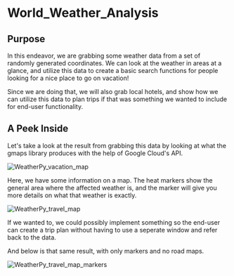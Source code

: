 # World_Weather_Analysis

## Purpose

In this endeavor, we are grabbing some weather data from a set of randomly generated coordinates. We can look at the weather in areas at a glance, and utilize this data to create a basic search functions for people looking for a nice place to go on vacation!

Since we are doing that, we will also grab local hotels, and show how we can utilize this data to plan trips if that was something we wanted to include for end-user functionality.

## A Peek Inside

Let's take a look at the result from grabbing this data by looking at what the gmaps library produces with the help of Google Cloud's API.

![WeatherPy_vacation_map](https://user-images.githubusercontent.com/95941301/152491148-31726854-d31f-4f96-9080-6c7efa2b9f09.png)

Here, we have some information on a map. The heat markers show the general area where the affected weather is, and the marker will give you more details on what that weather is exactly.

![WeatherPy_travel_map](https://user-images.githubusercontent.com/95941301/152491306-5555ed89-680f-4a1f-96d3-81a962ba3a48.png)

If we wanted to, we could possibly implement something so the end-user can create a trip plan without having to use a seperate window and refer back to the data.

And below is that same result, with only markers and no road maps.

![WeatherPy_travel_map_markers](https://user-images.githubusercontent.com/95941301/152491451-3ad4e125-d60b-4e1f-84ed-85f9409e0bbc.png)
